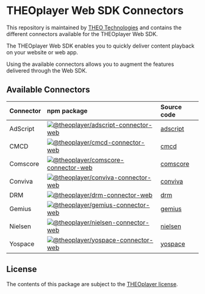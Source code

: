 # THEOplayer Web SDK Connectors

This repository is maintained by [THEO Technologies](https://www.theoplayer.com/) and contains the different connectors
available for the THEOplayer Web SDK.

The THEOplayer Web SDK enables you to quickly deliver content playback on your website or web app.

Using the available connectors allows you to augment the features delivered through the Web SDK.

## Available Connectors

| Connector | npm package                                                                                                                                                                                                             | Source code                                                                 |
|:----------|:------------------------------------------------------------------------------------------------------------------------------------------------------------------------------------------------------------------------|:----------------------------------------------------------------------------|
| AdScript  | [![@theoplayer/adscript-connector-web](https://img.shields.io/npm/v/%40theoplayer%2Fadscript-connector-web?label=%40theoplayer%2Fadscript-connector-web)](https://npmjs.com/package/@theoplayer/adscript-connector-web) | [adscript](https://github.com/THEOplayer/web-connectors/tree/main/adscript) |
| CMCD      | [![@theoplayer/cmcd-connector-web](https://img.shields.io/npm/v/%40theoplayer%2Fcmcd-connector-web?label=%40theoplayer%2Fcmcd-connector-web)](https://npmjs.com/package/@theoplayer/cmcd-connector-web)                 | [cmcd](https://github.com/THEOplayer/web-connectors/tree/main/cmcd)         |
| Comscore  | [![@theoplayer/comscore-connector-web](https://img.shields.io/npm/v/%40theoplayer%2Fcomscore-connector-web?label=%40theoplayer%2Fcomscore-connector-web)](https://npmjs.com/package/@theoplayer/comscore-connector-web) | [comscore](https://github.com/THEOplayer/web-connectors/tree/main/comscore) |
| Conviva   | [![@theoplayer/conviva-connector-web](https://img.shields.io/npm/v/%40theoplayer%2Fconviva-connector-web?label=%40theoplayer%2Fconviva-connector-web)](https://npmjs.com/package/@theoplayer/conviva-connector-web)     | [conviva](https://github.com/THEOplayer/web-connectors/tree/main/conviva)   |
| DRM       | [![@theoplayer/drm-connector-web](https://img.shields.io/npm/v/%40theoplayer%2Fdrm-connector-web?label=%40theoplayer%2Fdrm-connector-web)](https://npmjs.com/package/@theoplayer/drm-connector-web)                     | [drm](https://github.com/THEOplayer/web-connectors/tree/main/conviva)       |
| Gemius    | [![@theoplayer/gemius-connector-web](https://img.shields.io/npm/v/%40theoplayer%2Fgemius-connector-web?label=%40theoplayer%2Fgemius-connector-web)](https://npmjs.com/package/@theoplayer/gemius-connector-web)         | [gemius](https://github.com/THEOplayer/web-connectors/tree/main/gemius)     |
| Nielsen   | [![@theoplayer/nielsen-connector-web](https://img.shields.io/npm/v/%40theoplayer%2Fnielsen-connector-web?label=%40theoplayer%2Fnielsen-connector-web)](https://npmjs.com/package/@theoplayer/nielsen-connector-web)     | [nielsen](https://github.com/THEOplayer/web-connectors/tree/main/nielsen)   |
| Yospace   | [![@theoplayer/yospace-connector-web](https://img.shields.io/npm/v/%40theoplayer%2Fyospace-connector-web?label=%40theoplayer%2Fyospace-connector-web)](https://npmjs.com/package/@theoplayer/yospace-connector-web)     | [yospace](https://github.com/THEOplayer/web-connectors/tree/main/yospace)   |

## License

The contents of this package are subject to the [THEOplayer license](https://www.theoplayer.com/terms).
